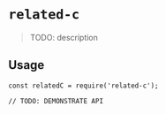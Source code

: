# `related-c`

> TODO: description

## Usage

```
const relatedC = require('related-c');

// TODO: DEMONSTRATE API
```
